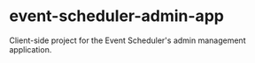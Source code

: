 # event-scheduler-admin-app
Client-side project for the Event Scheduler's admin management application.
